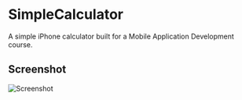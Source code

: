 SimpleCalculator
================

A simple iPhone calculator built for a Mobile Application Development course.

## Screenshot

![Screenshot](http://dblandin.github.com/SimpleCalculator/img/screenshot.png)
